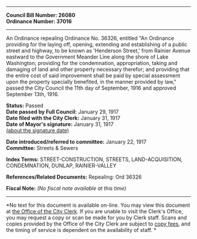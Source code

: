 * * * * *  
  
**Council Bill Number: [](#h0)[](#h2)26080**   
**Ordinance Number: 37016**  
  
* * * * *  
  
An Ordinance repealing Ordinance No. 36326, entitled "An Ordinance providing for the laying off, opening, extending and establishing of a public street and highway, to be known as 'Henderson Street,' from Rainier Avenue eastward to the Government Meander Line along the shore of Lake Washington; providing for the condemnation, appropriation, taking and damaging of land and other property necessary therefor; and providing that the entire cost of said improvement shall be paid by special assessment upon the property specially benefited, in the manner provided by law," passed the City Council the 11th day of September, 1916 and approved September 13th, 1916.  
  
**Status:** Passed   
**Date passed by Full Council:** January 29, 1917   
**Date filed with the City Clerk:** January 31, 1917   
**Date of Mayor's signature:** January 31, 1917   
[(about the signature date)](/~public/approvaldate.htm)   
  
  
**Date introduced/referred to committee:** January 22, 1917   
**Committee:** Streets & Sewers   
  
**Index Terms:** STREET-CONSTRUCTION, STREETS, LAND-ACQUISITION, CONDEMNATION, DUNLAP, RAINIER-VALLEY  
  
**References/Related Documents:** Repealing: Ord 36326  
  
**Fiscal Note:** *(No fiscal note available at this time)*  
  
* * * * *  
  
*No text for this document is available on-line. You may view this document at [the Office of the City Clerk](http://www.seattle.gov/leg/clerk/contactUs.htm). If you are unable to visit the Clerk's Office, you may request a copy or scan be made for you by Clerk staff. Scans and copies provided by the Office of the City Clerk are subject to [copy fees](http://clerk.seattle.gov/~public/clerkfees.htm), and the timing of service is dependent on the availability of staff. *  
  
  
